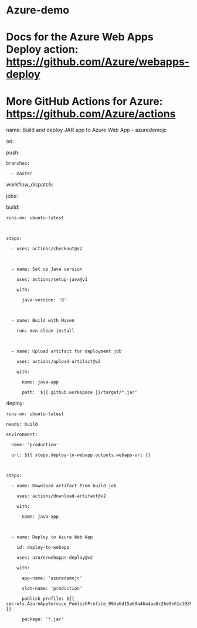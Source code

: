 # Azure-demo


# Docs for the Azure Web Apps Deploy action: https://github.com/Azure/webapps-deploy

# More GitHub Actions for Azure: https://github.com/Azure/actions



name: Build and deploy JAR app to Azure Web App - azuredemojc



on:

  push:

    branches:

      - master

  workflow_dispatch:



jobs:

  build:

    runs-on: ubuntu-latest



    steps:

      - uses: actions/checkout@v2



      - name: Set up Java version

        uses: actions/setup-java@v1

        with:

          java-version: '8'



      - name: Build with Maven

        run: mvn clean install



      - name: Upload artifact for deployment job

        uses: actions/upload-artifact@v2

        with:

          name: java-app

          path: '${{ github.workspace }}/target/*.jar'



  deploy:

    runs-on: ubuntu-latest

    needs: build

    environment:

      name: 'production'

      url: ${{ steps.deploy-to-webapp.outputs.webapp-url }}

    

    steps:

      - name: Download artifact from build job

        uses: actions/download-artifact@v2

        with:

          name: java-app



      - name: Deploy to Azure Web App

        id: deploy-to-webapp

        uses: azure/webapps-deploy@v2

        with:

          app-name: 'azuredemojc'

          slot-name: 'production'

          publish-profile: ${{ secrets.AzureAppService_PublishProfile_09da6d15a69a46a4aa8c26e9b61c3989 }}

          package: '*.jar'
